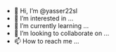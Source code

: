 - 👋 Hi, I’m @yasser22sl
- 👀 I’m interested in ...
- 🌱 I’m currently learning ...
- 💞️ I’m looking to collaborate on ...
- 📫 How to reach me ...

<!---
yasser22sl/yasser22sl is a ✨ special ✨ repository because its `README.md` (this file) appears on your GitHub profile.
You can click the Preview link to take a look at your changes.
--->
